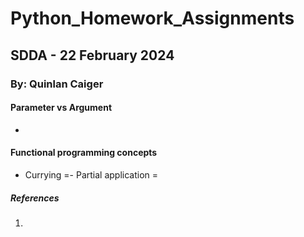 # Python_Homework_Assignments
## SDDA - 22 February 2024
### By: Quinlan Caiger
#### Parameter vs Argument 
 - 
#### Functional programming concepts
- Currying =- Partial application =

##### References
1. 
